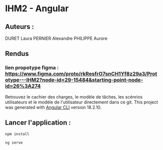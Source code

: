 # IHM2 - Angular 
## Auteurs :
DURET Laura 
PERNIER Alexandre
PHILIPPE Aurore


## Rendus 
### lien propotype figma : https://www.figma.com/proto/rkResfrO7snCH1Yf8z29a3/Prototype---IHM2?node-id=29-15484&starting-point-node-id=26%3A274 
Retrouvez le cachier des charges, le modèle de tâches, les scénrios utilisateurs et le modèle de l'utilisateur directement dans ce git.
This project was generated with [Angular CLI](https://github.com/angular/angular-cli) version 18.2.10.

## Lancer l'application :
```
npm install
```

```
ng serve
```

